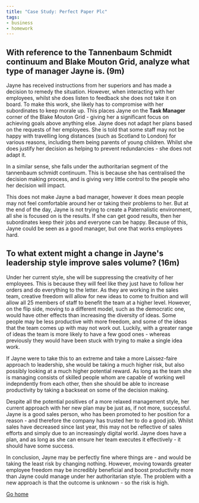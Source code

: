 ```yaml
---
title: "Case Study: Perfect Paper Plc"
tags:
- business
- homework
---
```


## With reference to the Tannenbaum Schmidt continuum and Blake Mouton Grid, analyze what type of manager Jayne is. (9m)

Jayne has received instructions from her superiors and has made a decision to remedy the situation. However, when interacting with her employees, whilst she does listen to feedback she does not take it on board. To make this work, she likely has to compromise with her subordinates to keep morale up. This places Jayne on the **Task Manager** corner of the Blake Mouton Grid - giving her a significant focus on achieving goals above anything else. Jayne does not adapt her plans based on the requests of her employees. She is told that some staff may not be happy with travelling long distances (such as Scotland to London) for various reasons, including them being parents of young children. Whilst she does justify her decision as helping to prevent redundancies - she does not adapt it.

In a similar sense, she falls under the authoritarian segment of the tannenbaum schmidt continuum. This is because she has centralised the decision making process, and is giving very little control to the people who her decision will impact. 

This does not make Jayne a bad manager, however it does mean people may not feel comfortable around her or taking their problems to her. But at the end of the day, Jayne is not trying to create a Paternalistic environment, all she is focused on is the results. If she can get good results, then her subordinates keep their jobs and everyone can be happy. Because of this, Jayne could be seen as a good manager, but one that works employees hard.


## To what extent might a change in Jayne's leadership style improve sales volume? (16m)

Under her current style, she will be suppressing the creativity of her employees. This is because they will feel like they just have to follow her orders and do everything to the letter. As they are working in the sales team, creative freedom will allow for new ideas to come to fruition and will allow all 25 members of staff to benefit the team at a higher level. However, on the flip side, moving to a different model, such as the democratic one, would have other effects than increasing the diversity of ideas. Some people may be less productive with more freedom, and some of the ideas that the team comes up with may not work out. Luckily, with a greater range of ideas the team is more likely to have a few good ones - whereas previously they would have been stuck with trying to make a single idea work.

If Jayne were to take this to an extreme and take a more Laissez-faire approach to leadership, she would be taking a much higher risk, but also possibly looking at a much higher potential reward. As long as the team she is managing consists of skilled people whom are capable of working well indepndently from each other, then she should be able to increase productivity by taking a backseat on some of the decision making. 

Despite all the potential positives of a more relaxed management style, her current approach with her new plan may be just as, if not more, successful. Jayne is a good sales person, who has been promoted to her position for a reason - and therefore the company has trusted her to do a good job. Whilst sales have decreased since last year, this may not be reflective of sales efforts and simply due to an increasingly digital world. Jayne does have a plan, and as long as she can ensure her team executes it effectively - it should have some success. 

In conclusion, Jayne may be perfectly fine where things are - and would be taking the least risk by changing nothing. However, moving towards greater employee freedom may be incredibly beneficial and boost productivity more than Jayne could manage under her authoritarian style. The problem with a new approach is that the outcome is unknown - so the risk is high.


[Go home](/)
